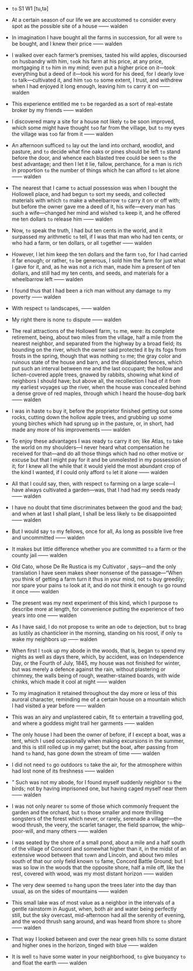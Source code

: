 - `to` S1 W1 [tu,tə]



- At a certain season of our life we are accustomed `to` consider every spot as the possible site of a house —— walden

-  In imagination I have bought all the farms in succession, for all were `to` be bought, and I knew their price —— walden

-  I walked over each farmer’s premises, tasted his wild apples, discoursed on husbandry with him, `to`ok his farm at his price, at any price, mortgaging it `to` him in my mind; even put a higher price on it﻿—took everything but a deed of it﻿—took his word for his deed, for I dearly love `to` talk﻿—cultivated it, and him `to`o `to` some extent, I trust, and withdrew when I had enjoyed it long enough, leaving him `to` carry it on —— walden

-  This experience entitled me `to` be regarded as a sort of real-estate broker by my friends —— walden

-  I discovered many a site for a house not likely `to` be soon improved, which some might have thought `to`o far from the village, but `to` my eyes the village was `to`o far from it —— walden

-  An afternoon sufficed `to` lay out the land into orchard, woodlot, and pasture, and `to` decide what fine oaks or pines should be left `to` stand before the door, and whence each blasted tree could be seen `to` the best advantage; and then I let it lie, fallow, perchance, for a man is rich in proportion `to` the number of things which he can afford `to` let alone —— walden

-  The nearest that I came `to` actual possession was when I bought the Hollowell place, and had begun `to` sort my seeds, and collected materials with which `to` make a wheelbarrow `to` carry it on or off with; but before the owner gave me a deed of it, his wife﻿—every man has such a wife﻿—changed her mind and wished `to` keep it, and he offered me ten dollars `to` release him —— walden

-  Now, `to` speak the truth, I had but ten cents in the world, and it surpassed my arithmetic `to` tell, if I was that man who had ten cents, or who had a farm, or ten dollars, or all `to`gether —— walden

-  However, I let him keep the ten dollars and the farm `to`o, for I had carried it far enough; or rather, `to` be generous, I sold him the farm for just what I gave for it, and, as he was not a rich man, made him a present of ten dollars, and still had my ten cents, and seeds, and materials for a wheelbarrow left —— walden

-  I found thus that I had been a rich man without any damage `to` my poverty —— walden

-  With respect `to` landscapes, —— walden

- My right there is none `to` dispute —— walden

- The real attractions of the Hollowell farm, `to` me, were: its complete retirement, being, about two miles from the village, half a mile from the nearest neighbor, and separated from the highway by a broad field; its bounding on the river, which the owner said protected it by its fogs from frosts in the spring, though that was nothing `to` me; the gray color and ruinous state of the house and barn, and the dilapidated fences, which put such an interval between me and the last occupant; the hollow and lichen-covered apple trees, gnawed by rabbits, showing what kind of neighbors I should have; but above all, the recollection I had of it from my earliest voyages up the river, when the house was concealed behind a dense grove of red maples, through which I heard the house-dog bark —— walden

-  I was in haste `to` buy it, before the proprietor finished getting out some rocks, cutting down the hollow apple trees, and grubbing up some young birches which had sprung up in the pasture, or, in short, had made any more of his improvements —— walden

-  To enjoy these advantages I was ready `to` carry it on; like Atlas, `to` take the world on my shoulders﻿—I never heard what compensation he received for that﻿—and do all those things which had no other motive or excuse but that I might pay for it and be unmolested in my possession of it; for I knew all the while that it would yield the most abundant crop of the kind I wanted, if I could only afford `to` let it alone —— walden

- All that I could say, then, with respect `to` farming on a large scale﻿—I have always cultivated a garden﻿—was, that I had had my seeds ready —— walden

-  I have no doubt that time discriminates between the good and the bad; and when at last I shall plant, I shall be less likely `to` be disappointed —— walden

-  But I would say `to` my fellows, once for all, As long as possible live free and uncommitted —— walden

-  It makes but little difference whether you are committed `to` a farm or the county jail —— walden

- Old Cato, whose De Re Rustica is my Cultivator , says﻿—and the only translation I have seen makes sheer nonsense of the passage﻿—“When you think of getting a farm turn it thus in your mind, not `to` buy greedily; nor spare your pains `to` look at it, and do not think it enough `to` go round it once —— walden

- The present was my next experiment of this kind, which I purpose `to` describe more at length, for convenience putting the experience of two years into one —— walden

-  As I have said, I do not propose `to` write an ode `to` dejection, but `to` brag as lustily as chanticleer in the morning, standing on his roost, if only `to` wake my neighbors up —— walden

- When first I `to`ok up my abode in the woods, that is, began `to` spend my nights as well as days there, which, by accident, was on Independence Day, or the Fourth of July, 1845, my house was not finished for winter, but was merely a defence against the rain, without plastering or chimney, the walls being of rough, weather-stained boards, with wide chinks, which made it cool at night —— walden

-  To my imagination it retained throughout the day more or less of this auroral character, reminding me of a certain house on a mountain which I had visited a year before —— walden

-  This was an airy and unplastered cabin, fit `to` entertain a travelling god, and where a goddess might trail her garments —— walden

- The only house I had been the owner of before, if I except a boat, was a tent, which I used occasionally when making excursions in the summer, and this is still rolled up in my garret; but the boat, after passing from hand `to` hand, has gone down the stream of time —— walden

-  I did not need `to` go outdoors `to` take the air, for the atmosphere within had lost none of its freshness —— walden

- ” Such was not my abode, for I found myself suddenly neighbor `to` the birds; not by having imprisoned one, but having caged myself near them —— walden

-  I was not only nearer `to` some of those which commonly frequent the garden and the orchard, but `to` those smaller and more thrilling songsters of the forest which never, or rarely, serenade a villager﻿—the wood thrush, the veery, the scarlet tanager, the field sparrow, the whip-poor-will, and many others —— walden

- I was seated by the shore of a small pond, about a mile and a half south of the village of Concord and somewhat higher than it, in the midst of an extensive wood between that `to`wn and Lincoln, and about two miles south of that our only field known `to` fame, Concord Battle Ground; but I was so low in the woods that the opposite shore, half a mile off, like the rest, covered with wood, was my most distant horizon —— walden

-  The very dew seemed `to` hang upon the trees later into the day than usual, as on the sides of mountains —— walden

- This small lake was of most value as a neighbor in the intervals of a gentle rainstorm in August, when, both air and water being perfectly still, but the sky overcast, mid-afternoon had all the serenity of evening, and the wood thrush sang around, and was heard from shore `to` shore —— walden

-  That way I looked between and over the near green hills `to` some distant and higher ones in the horizon, tinged with blue —— walden

-  It is well `to` have some water in your neighborhood, `to` give buoyancy `to` and float the earth —— walden